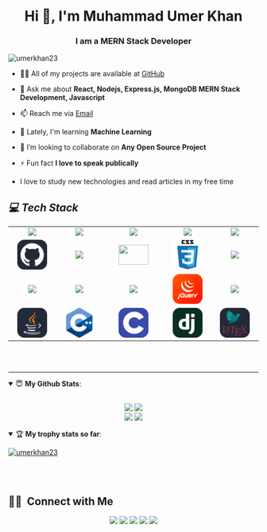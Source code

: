 <h1 align="center">Hi 👋, I'm Muhammad Umer Khan</h1>
<h3 align="center">I am a MERN Stack Developer</h3>

<p align="left"> <img src="https://komarev.com/ghpvc/?username=umerkhan23&label=Profile%20views&color=red&style=flat" alt="umerkhan23" /> </p>

- 👨‍💻 All of my projects are available at [GitHub](https://github.com/umerkhan23)

- 💬 Ask me about **React, Nodejs, Express.js, MongoDB MERN Stack Development, Javascript**

- 📫 Reach me via [Email](mailto:umerkhanmcs23@gmail.com)

- 🌱 Lately, I'm learning **Machine Learning**

- 👯 I’m looking to collaborate on **Any Open Source Project**

- ⚡ Fun fact **I love to speak publically** 

- I love to study new technologies and read articles in my free time

<h2><i>💻 Tech Stack</i></h2>

<table width="100">
<tr>
    <td align='center' width="190">
        <img src="http://rhc4tp-cms-prod-vpc-76857813.s3.amazonaws.com/s3fs-public/mongodb-logo-rgb-j6w271g1xn.jpg">
    </td>
    <td align='center' width="190">
        <img src="https://vegibit.com/wp-content/uploads/2018/05/expressjs.png">
    </td>
    <td align='center' width="190">
        <img src="https://www.vectorlogo.zone/logos/reactjs/reactjs-ar21.svg">
    </td>
     <td align='center' width="190">
        <img src="https://www.vectorlogo.zone/logos/nodejs/nodejs-ar21.svg">
    </td>
    <td align='center' width="190">
        <img src="https://github.com/abranhe/programming-languages-logos/blob/master/src/javascript/javascript.svg" width="60">
    </td>
</tr>
<tr>
 <td align='center'>
        <img src="https://github.com/tandpfun/skill-icons/blob/main/icons/Github-Dark.svg" width="60">
    </td>
 <td align='center' width="190">
        <img src="https://git-scm.com/images/logos/1color-darkbg@2x.png" width="100">
    </td>
    <td align='center'>
        <img src="https://upload.wikimedia.org/wikipedia/commons/thumb/3/38/HTML5_Badge.svg/600px-HTML5_Badge.svg.png" height="40" width="60">
    </td>
    <td align='center'>
        <img src="https://raw.githubusercontent.com/devicons/devicon/0d6c64dbbf311879f7d563bfc3ccf559f9ed111c/icons/css3/css3-original-wordmark.svg" width="60">
    </td>
    <td align='center'>
        <img src="https://upload.wikimedia.org/wikipedia/commons/thumb/9/95/Tailwind_CSS_logo.svg/2560px-Tailwind_CSS_logo.svg.png">
    </td>
</tr>
<tr>
 <td align='center'>
        <img src="https://github.com/bestofjs/bestofjs-webui/blob/master/public/logos/vscode.svg" width="60">
    </td>
    <td align='center'>
        <img src="https://www.vectorlogo.zone/logos/getpostman/getpostman-icon.svg">
    </td>
    <td align='center'>
        <img src="https://download.logo.wine/logo/MySQL/MySQL-Logo.wine.png" >
    </td>
    <td align='center'>
        <img src="https://github.com/tandpfun/skill-icons/blob/main/icons/JQuery.svg" width="60">
    </td>
    <td align='center'>
        <img src="https://www.jing.fm/clipimg/full/53-537670_python-png-file-python-logo-png.png" width="60">
    </td>
</tr>
<tr>
    <td align='center'>
        <img src="https://github.com/tandpfun/skill-icons/blob/main/icons/Java-Dark.svg" width="60">
    </td>
    <td align='center'>
        <img src="https://github.com/devicons/devicon/blob/master/icons/cplusplus/cplusplus-original.svg" width="60">
    </td>
    <td align='center'>
        <img src="https://github.com/tandpfun/skill-icons/blob/main/icons/C.svg" width="60">
    </td>
    <td align='center'>
        <img src="https://github.com/tandpfun/skill-icons/blob/main/icons/Django.svg" width="60">
    </td>
    <td align='center'>
        <img src="https://github.com/tandpfun/skill-icons/blob/main/icons/LaTeX-Dark.svg" width="60">
    </td>
</tr>

    
</table>

<br />
<br />

---
<details open>
 <summary> 😇 <b>My Github Stats</b>: </summary>
<br>
 <p align = "center">
  <img src = "https://github-readme-stats.vercel.app/api?username=umerkhan23&show_icons=true&theme=tokyonight&line_height=25" width = 400>
  <img src = "https://github-readme-streak-stats.herokuapp.com?user=umerkhan23&theme=solarized-dark&hide_border=true&date_format=M%20j%5B%2C%20Y%5D&line_height=25" width = 400> <br />
<img src = "https://github-readme-stats.vercel.app/api/top-langs/?username=umerkhan23&theme=dark&hide_border=false&include_all_commits=true&count_private=true&layout=compact" width = 400>
<img src = "https://github-contributor-stats.vercel.app/api?username=umerkhan23&limit=5&theme=dark&combine_all_yearly_contributions=true" width = 400>
</p>
</details>

<details open> 
  <summary> 🏆 <b>My trophy stats so far</b>: </summary>
  <p align="left"> <a href="https://github.com/ryo-ma/github-profile-trophy"><img src="https://github-profile-trophy.vercel.app/?username=umerkhan23&theme=radical&no-frame=false&no-bg=true&margin-w=4" alt="umerkhan23" /></a></p>
</details>

<br />
<br />

## 🤝🏻 &nbsp;Connect with Me

<p align="center">
<a href="https://www.linkedin.com/in/muhammad-umer-khan-32989b210/"><img src="https://img.shields.io/badge/-Muhammad%20Umer%20Khan-0077B5?style=flat&logo=Linkedin&logoColor=white"/></a>
<a href="mailto:umerkhan23@gmail.com"><img src="https://img.shields.io/badge/-umerkhanmcs23@gmail.com-D14836?style=flat&logo=Gmail&logoColor=white"/></a>
<a href="https://twitter.com/umerkhan_23"><img src="https://img.shields.io/twitter/url/https/twitter.com/bukotsunikki.svg?style=social&label=Follow%20%40umerkhan_23"/></a>
<a href="https://instagram.com/umerkhan_23?igshid=ZDdkNTZiNTM="><img src="https://img.shields.io/badge/-@umerkhan_23-E4405F?style=flat&logo=Instagram&logoColor=white"/></a>
<a href="https://www.facebook.com/umerkhanarf?mibextid=ZbWKwL"><img src="https://img.shields.io/badge/-@umerkhanarf-1877F2?style=flat&logo=Facebook&logoColor=white"/></a>
